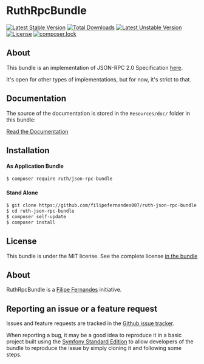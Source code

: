 RuthRpcBundle
===================

[![Latest Stable Version](https://poser.pugx.org/ruth/json-rpc-bundle/v/stable)](https://packagist.org/packages/ruth/json-rpc-bundle)
[![Total Downloads](https://poser.pugx.org/ruth/json-rpc-bundle/downloads)](https://packagist.org/packages/ruth/json-rpc-bundle)
[![Latest Unstable Version](https://poser.pugx.org/ruth/json-rpc-bundle/v/unstable)](https://packagist.org/packages/ruth/json-rpc-bundle)
[![License](https://poser.pugx.org/ruth/json-rpc-bundle/license)](https://packagist.org/packages/ruth/json-rpc-bundle)
[![composer.lock](https://poser.pugx.org/ruth/json-rpc-bundle/composerlock)](https://packagist.org/packages/ruth/json-rpc-bundle)

About
-----

This bundle is an implementation of JSON-RPC 2.0 Specification [here](https://www.jsonrpc.org/specification).

It's open for other types of implementations, but for now, it's strict to that.

Documentation
-------------

The source of the documentation is stored in the `Resources/doc/` folder
in this bundle:

[Read the Documentation](Resources/doc/index.rst)

Installation 
------------

#### As Application Bundle
```bash
$ composer require ruth/json-rpc-bundle
```

#### Stand Alone
```bash
$ git clone https://github.com/filipefernandes007/ruth-json-rpc-bundle
$ cd ruth-json-rpc-bundle
$ composer self-update
$ composer install
```

License
-------

This bundle is under the MIT license. See the complete license [in the bundle](LICENSE)

About
-----

RuthRpcBundle is a [Filipe Fernandes](https://github.com/filipefernandes007/ruth-json-rpc-bundle) initiative.

Reporting an issue or a feature request
---------------------------------------

Issues and feature requests are tracked in the [Github issue tracker](https://github.com/filipefernandes007/ruth-json-rpc-bundle/issues).

When reporting a bug, it may be a good idea to reproduce it in a basic project
built using the [Symfony Standard Edition](https://github.com/symfony/symfony-standard)
to allow developers of the bundle to reproduce the issue by simply cloning it
and following some steps.